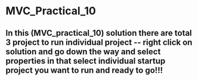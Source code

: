 # MVC_Practical_10
## In this (MVC_practical_10) solution there are total 3 project to run individual project -- right click on solution and go down the way and select properties in that select individual startup project you want to run and ready to go!!!

